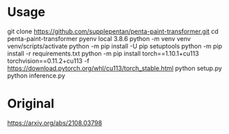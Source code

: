 # Usage
git clone https://github.com/supplepentan/penta-paint-transformer.git
cd penta-paint-transformer
pyenv local 3.8.6
python -m venv venv
venv/scripts/activate
python -m pip install -U pip setuptools
python -m pip install -r requirements.txt
python -m pip install torch==1.10.1+cu113 torchvision==0.11.2+cu113 -f https://download.pytorch.org/whl/cu113/torch_stable.html
python setup.py
python inference.py

# Original
https://arxiv.org/abs/2108.03798